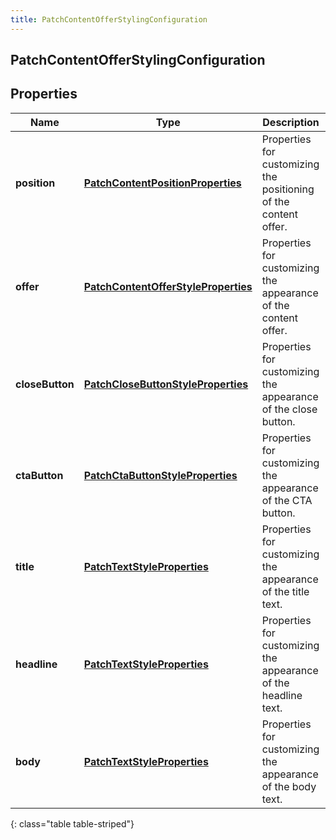 ```yaml
---
title: PatchContentOfferStylingConfiguration
---
```


## PatchContentOfferStylingConfiguration

## Properties

| Name            | Type                                                                                             | Description                                                      | Notes      |
| --------------- | ------------------------------------------------------------------------------------------------ | ---------------------------------------------------------------- | ---------- |
| **position**    | <!----><!---->[**PatchContentPositionProperties**](PatchContentPositionProperties.md)<!---->     | Properties for customizing the positioning of the content offer. | [optional] |
| **offer**       | <!----><!---->[**PatchContentOfferStyleProperties**](PatchContentOfferStyleProperties.md)<!----> | Properties for customizing the appearance of the content offer.  | [optional] |
| **closeButton** | <!----><!---->[**PatchCloseButtonStyleProperties**](PatchCloseButtonStyleProperties.md)<!---->   | Properties for customizing the appearance of the close button.   | [optional] |
| **ctaButton**   | <!----><!---->[**PatchCtaButtonStyleProperties**](PatchCtaButtonStyleProperties.md)<!---->       | Properties for customizing the appearance of the CTA button.     | [optional] |
| **title**       | <!----><!---->[**PatchTextStyleProperties**](PatchTextStyleProperties.md)<!---->                 | Properties for customizing the appearance of the title text.     | [optional] |
| **headline**    | <!----><!---->[**PatchTextStyleProperties**](PatchTextStyleProperties.md)<!---->                 | Properties for customizing the appearance of the headline text.  | [optional] |
| **body**        | <!----><!---->[**PatchTextStyleProperties**](PatchTextStyleProperties.md)<!---->                 | Properties for customizing the appearance of the body text.      | [optional] |

{: class="table table-striped"}
